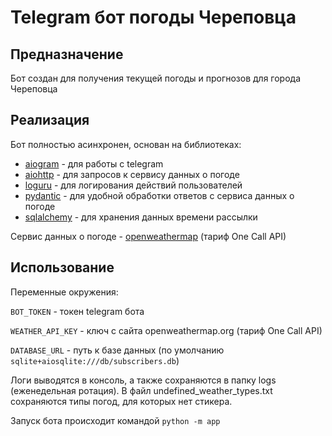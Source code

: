 # Telegram бот погоды Череповца

## Предназначение
Бот создан для получения текущей погоды и прогнозов для города Череповца

## Реализация
Бот полностью асинхронен, основан на библиотеках:
- [aiogram](https://github.com/aiogram/aiogram) - для работы с telegram
- [aiohttp](https://github.com/aio-libs/aiohttp) - для запросов к сервису данных о погоде
- [loguru](https://github.com/Delgan/loguru) - для логирования действий пользователей
- [pydantic](https://github.com/samuelcolvin/pydantic) - для удобной обработки ответов с сервиса данных о погоде
- [sqlalchemy](https://github.com/sqlalchemy/sqlalchemy) - для хранения данных времени рассылки

Сервис данных о погоде - [openweathermap](https://openweathermap.org/) (тариф One Call API)

## Использование
Переменные окружения:

`BOT_TOKEN` - токен telegram бота

`WEATHER_API_KEY` - ключ с сайта openweathermap.org (тариф One Call API)

`DATABASE_URL` - путь к базе данных (по умолчанию `sqlite+aiosqlite:///db/subscribers.db`)

Логи выводятся в консоль, а также сохраняются в папку logs (еженедельная ротация).
В файл undefined_weather_types.txt сохраняются типы погод, для которых нет стикера.

Запуск бота происходит командой `python -m app`
